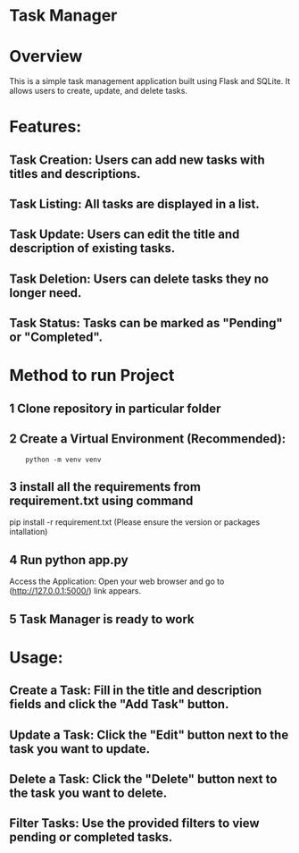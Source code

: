# Task Manager

# Overview
This is a simple task management application built using Flask and SQLite. It allows users to create, update, and delete tasks.

# Features:
## Task Creation: Users can add new tasks with titles and descriptions.
## Task Listing: All tasks are displayed in a list.
## Task Update: Users can edit the title and description of existing tasks.
## Task Deletion: Users can delete tasks they no longer need.
## Task Status: Tasks can be marked as "Pending" or "Completed".


# Method to run Project
## 1 Clone repository in particular folder
## 2 Create a Virtual Environment (Recommended):
        python -m venv venv
## 3 install all the requirements from requirement.txt using command 
   pip install -r requirement.txt
  (Please ensure the version or packages intallation)
## 4 Run python app.py 
  Access the Application: Open your web browser and go to (http://127.0.0.1:5000/) link appears.
## 5 Task Manager is ready to work 

# Usage:
## Create a Task: Fill in the title and description fields and click the "Add Task" button.
## Update a Task: Click the "Edit" button next to the task you want to update.
## Delete a Task: Click the "Delete" button next to the task you want to delete.
## Filter Tasks: Use the provided filters to view pending or completed tasks.
